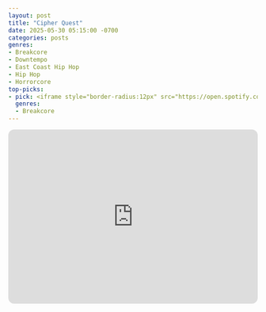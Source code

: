 ```yaml
---
layout: post
title: "Cipher Quest"
date: 2025-05-30 05:15:00 -0700
categories: posts
genres:
- Breakcore
- Downtempo
- East Coast Hip Hop
- Hip Hop
- Horrorcore
top-picks:
- pick: <iframe style="border-radius:12px" src="https://open.spotify.com/embed/album/6AjPg1pTd9B2AAqNyw4r6e?utm_source=generator" width="100%" height="352" frameBorder="0" allowfullscreen="" allow="autoplay; clipboard-write; encrypted-media; fullscreen; picture-in-picture" loading="lazy"></iframe>
  genres:
  - Breakcore
---
```

<iframe style="border-radius:12px" src="https://open.spotify.com/embed/playlist/3zrB3ykgCfkSVBhRRJhF4x?utm_source=generator" width="100%" height="352" frameBorder="0" allowfullscreen="" allow="autoplay; clipboard-write; encrypted-media; fullscreen; picture-in-picture" loading="lazy"></iframe>